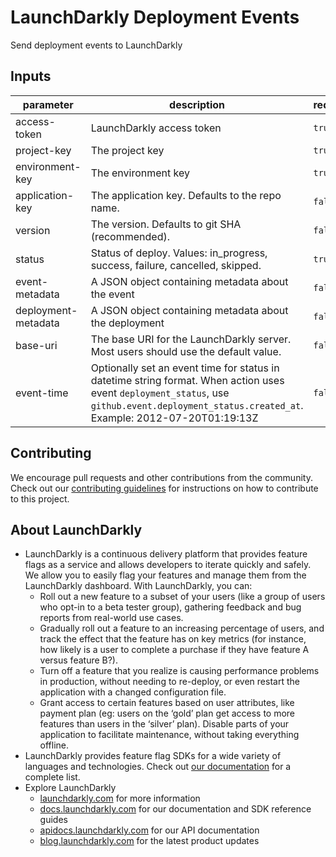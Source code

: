 # LaunchDarkly Deployment Events

Send deployment events to LaunchDarkly

<!-- action-docs-inputs -->

## Inputs

| parameter           | description                                                                                                                                                                                   | required | default                      |
| ------------------- | --------------------------------------------------------------------------------------------------------------------------------------------------------------------------------------------- | -------- | ---------------------------- |
| access-token        | LaunchDarkly access token                                                                                                                                                                     | `true`   |                              |
| project-key         | The project key                                                                                                                                                                               | `true`   |                              |
| environment-key     | The environment key                                                                                                                                                                           | `true`   |                              |
| application-key     | The application key. Defaults to the repo name.                                                                                                                                               | `false`  | GITHUB_REPO_NAME             |
| version             | The version. Defaults to git SHA (recommended).                                                                                                                                               | `false`  | GITHUB_SHA                   |
| status              | Status of deploy. Values: in_progress, success, failure, cancelled, skipped.                                                                                                                  | `true`   |                              |
| event-metadata      | A JSON object containing metadata about the event                                                                                                                                             | `false`  | {}                           |
| deployment-metadata | A JSON object containing metadata about the deployment                                                                                                                                        | `false`  | {}                           |
| base-uri            | The base URI for the LaunchDarkly server. Most users should use the default value.                                                                                                            | `false`  | https://app.launchdarkly.com |
| event-time          | Optionally set an event time for status in datetime string format. When action uses event `deployment_status`, use `github.event.deployment_status.created_at`. Example: 2012-07-20T01:19:13Z | `false`  | NOW                          |

<!-- action-docs-inputs -->

## Contributing

We encourage pull requests and other contributions from the community. Check out our [contributing guidelines](CONTRIBUTING.md) for instructions on how to contribute to this project.

## About LaunchDarkly

- LaunchDarkly is a continuous delivery platform that provides feature flags as a service and allows developers to iterate quickly and safely. We allow you to easily flag your features and manage them from the LaunchDarkly dashboard. With LaunchDarkly, you can:
  - Roll out a new feature to a subset of your users (like a group of users who opt-in to a beta tester group), gathering feedback and bug reports from real-world use cases.
  - Gradually roll out a feature to an increasing percentage of users, and track the effect that the feature has on key metrics (for instance, how likely is a user to complete a purchase if they have feature A versus feature B?).
  - Turn off a feature that you realize is causing performance problems in production, without needing to re-deploy, or even restart the application with a changed configuration file.
  - Grant access to certain features based on user attributes, like payment plan (eg: users on the ‘gold’ plan get access to more features than users in the ‘silver’ plan). Disable parts of your application to facilitate maintenance, without taking everything offline.
- LaunchDarkly provides feature flag SDKs for a wide variety of languages and technologies. Check out [our documentation](https://docs.launchdarkly.com/sdk) for a complete list.
- Explore LaunchDarkly
  - [launchdarkly.com](https://www.launchdarkly.com/ 'LaunchDarkly Main Website') for more information
  - [docs.launchdarkly.com](https://docs.launchdarkly.com/ 'LaunchDarkly Documentation') for our documentation and SDK reference guides
  - [apidocs.launchdarkly.com](https://apidocs.launchdarkly.com/ 'LaunchDarkly API Documentation') for our API documentation
  - [blog.launchdarkly.com](https://blog.launchdarkly.com/ 'LaunchDarkly Blog Documentation') for the latest product updates
